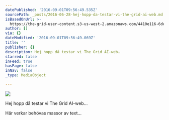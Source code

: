 ```yaml
---
datePublished: '2016-09-01T09:56:49.535Z'
sourcePath: _posts/2016-06-28-hej-hopp-da-testar-vi-the-grid-ai-web.md
isBasedOnUrl: >-
  https://the-grid-user-content.s3-us-west-2.amazonaws.com/4410e116-6de0-480b-9583-70e77ccad0c5.jpg
author: []
via: {}
dateModified: '2016-09-01T09:56:49.069Z'
title: ''
publisher: {}
description: Hej hopp då testar vi The Grid AI-web…
starred: false
inFeed: true
hasPage: false
inNav: false
_type: MediaObject

---
```

![](https://the-grid-user-content.s3-us-west-2.amazonaws.com/4410e116-6de0-480b-9583-70e77ccad0c5.jpg)

Hej hopp då testar vi The Grid AI-web...

Här verkar behövas massor av text...
